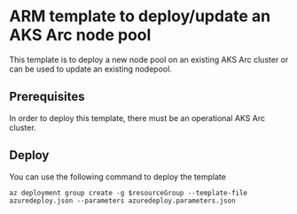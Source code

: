 # ARM template to deploy/update an AKS Arc node pool

This template is to deploy a new node pool on an existing AKS Arc cluster or can be used to update an existing nodepool.

## Prerequisites

In order to deploy this template, there must be an operational AKS Arc cluster.

## Deploy

You can use the following command to deploy the template

```CLI
az deployment group create -g $resourceGroup --template-file azuredeploy.json --parameters azuredeploy.parameters.json
```
